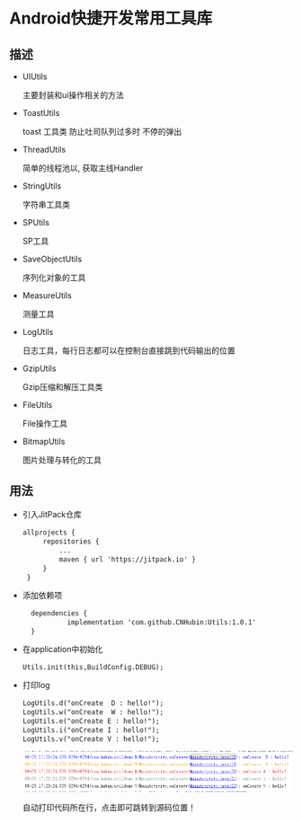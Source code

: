 # Android快捷开发常用工具库

## 描述

* UIUtils

  主要封装和ui操作相关的方法

* ToastUtils

  toast 工具类 防止吐司队列过多时 不停的弹出

* ThreadUtils

  简单的线程池以, 获取主线Handler

* StringUtils

  字符串工具类

* SPUtils

  SP工具

* SaveObjectUtils

  序列化对象的工具

* MeasureUtils

  测量工具

* LogUtils

  日志工具，每行日志都可以在控制台直接跳到代码输出的位置

* GzipUtils

  Gzip压缩和解压工具类

* FileUtils

  File操作工具

* BitmapUtils

  图片处理与转化的工具

## 用法

* 引入JitPack仓库

   ```
   allprojects {
   		repositories {
   			...
   			maven { url 'https://jitpack.io' }
   		}
   	}
   ```

* 添加依赖项

  ```
  	dependencies {
  	         implementation 'com.github.CNHubin:Utils:1.0.1'
  	}
  ```

* 在application中初始化

   ```
   Utils.init(this,BuildConfig.DEBUG);
   ```

* 打印log

   ```
   LogUtils.d("onCreate  D : hello!");
   LogUtils.w("onCreate  W : hello!");
   LogUtils.e("onCreate E : hello!");
   LogUtils.i("onCreate I : hello!");
   LogUtils.v("onCreate V : hello!");
   ```

   ![](icon_log.png)

    自动打印代码所在行，点击即可跳转到源码位置！

